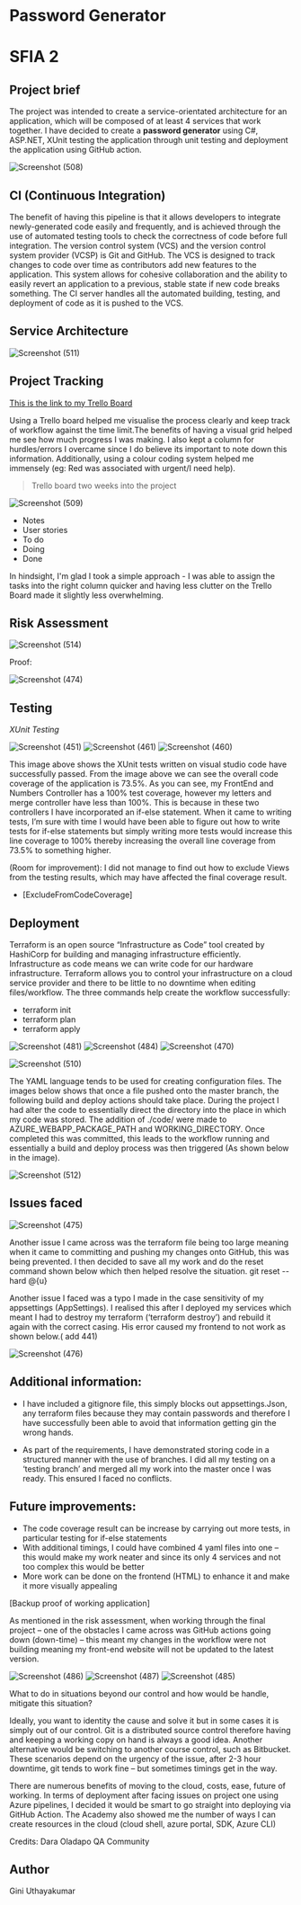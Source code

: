 # **Password Generator**
# SFIA 2

Project brief
---


The project was intended to create a service-orientated architecture for an application, which will be composed of at least 4 services that work together. I have decided to create a **password generator** using C#, ASP.NET, XUnit testing the application through unit testing and deployment the application using GitHub action.

![Screenshot (508)](https://user-images.githubusercontent.com/82108067/123120872-95209980-d43c-11eb-891a-d53ab2eababf.png)

CI (Continuous Integration)
---


The benefit of having this pipeline is that it allows developers to integrate newly-generated code easily and frequently, and is achieved through the use of automated testing tools to check the correctness of code before full integration. The version control system (VCS) and the version control system provider (VCSP) is Git and GitHub. The VCS is designed to track changes to code over time as contributors add new features to the application. This system allows for cohesive collaboration and the ability to easily revert an application to a previous, stable state if new code breaks something. The CI server handles all the automated building, testing, and deployment of code as it is pushed to the VCS.

Service Architecture
---


![Screenshot (511)](https://user-images.githubusercontent.com/82108067/123141788-aa072800-d450-11eb-9d90-a601f43bcde5.png)



**Project Tracking**
---


[This is the link to my Trello Board](https://trello.com/b/ioxDkTOo/qaproject)

Using a Trello board helped me visualise the process clearly and keep track of workflow against the time limit.The benefits of having a visual grid helped me see how much progress I was making. I also kept a column for hurdles/errors I overcame since I do believe its important to note down this information. Additionally, using a colour coding system helped me immensely (eg: Red was associated with urgent/I need help).

<!-- Blockquote -->
> Trello board two weeks into the project

![Screenshot (509)](https://user-images.githubusercontent.com/82108067/123125828-c56a3700-d440-11eb-971e-f1e8fa2e6827.png)

* Notes
* User stories
* To do
* Doing
* Done

In hindsight, I'm glad I took a simple approach - I was able to assign the tasks into the right column quicker and having less clutter on the Trello Board made it slightly less overwhelming. 



**Risk Assessment**
---

![Screenshot (514)](https://user-images.githubusercontent.com/82108067/123174074-77245a80-d477-11eb-8312-625747277ba5.png)

Proof:

![Screenshot (474)](https://user-images.githubusercontent.com/82108067/123139733-6f9c8b80-d44e-11eb-8200-3c2df512fff9.png)

**Testing**
---

*XUnit Testing*
 
![Screenshot (451)](https://user-images.githubusercontent.com/82108067/123105032-5afccb00-d42f-11eb-9f09-76c38bd071f1.png)
![Screenshot (461)](https://user-images.githubusercontent.com/82108067/123105042-5df7bb80-d42f-11eb-8d1c-c3315e000d34.png)
![Screenshot (460)](https://user-images.githubusercontent.com/82108067/123105049-605a1580-d42f-11eb-8480-ecb3f0c3e6eb.png)


This image above shows the XUnit tests written on visual studio code have successfully passed. From the image above we can see the overall code coverage of the application is 73.5%. As you can see, my FrontEnd and Numbers Controller has a 100% test coverage, however my letters and merge controller have less than 100%. This is because in these two controllers I have incorporated an if-else statement. When it came to writing tests, I’m sure with time I would have been able to figure out how to write tests for if-else statements but simply writing more tests would increase this line coverage to 100% thereby increasing the overall line coverage from 73.5% to something higher.

(Room for improvement): I did not manage to find out how to exclude Views from the testing results, which may have affected the final coverage result.
* [ExcludeFromCodeCoverage]

**Deployment**
---

Terraform is an open source “Infrastructure as Code” tool created by HashiCorp for building and managing infrastructure efficiently. Infrastructure as code means we can write code for our hardware infrastructure. Terraform allows you to control your infrastructure on a cloud service provider and there to be little to no downtime when editing files/workflow.
The three commands help create the workflow successfully:
-	terraform init
-	terraform plan
-	terraform apply



![Screenshot (481)](https://user-images.githubusercontent.com/82108067/123105517-c9418d80-d42f-11eb-9d20-caeb482d6286.png)
![Screenshot (484)](https://user-images.githubusercontent.com/82108067/123172677-5ce97d00-d475-11eb-8272-c0a1122d6d93.png)
![Screenshot (470)](https://user-images.githubusercontent.com/82108067/123140404-27ca3400-d44f-11eb-8582-e8b4168fcfb0.png)

![Screenshot (510)](https://user-images.githubusercontent.com/82108067/123140394-2567da00-d44f-11eb-9e5b-86b34220acb5.png)


The YAML language tends to be used for creating configuration files. The images below shows that once a file pushed onto the master branch, the following build and deploy actions should take place. During the project I had alter the code to essentially direct the directory into the place in which my code was stored. The addition of ./code/ were made to AZURE_WEBAPP_PACKAGE_PATH and WORKING_DIRECTORY. Once completed this was committed, this leads to the workflow running and essentially a build and deploy process was then triggered (As shown below in the image).

![Screenshot (512)](https://user-images.githubusercontent.com/82108067/123166616-84d4e280-d46d-11eb-8f63-9f2742bddc3e.png)






**Issues faced**
---

![Screenshot (475)](https://user-images.githubusercontent.com/82108067/123105231-8d0e2d00-d42f-11eb-8bab-9a747239668f.png)

Another issue I came across was the terraform file being too large meaning when it came to committing and pushing my changes onto GitHub, this was being prevented. I then decided to save all my work and do the reset command shown below which then helped resolve the situation.
git reset --hard @{u}

Another issue I faced was a typo I made in the case sensitivity of my appsettings (AppSettings). I realised this after I deployed my services which meant I had to destroy my terraform (‘terraform destroy’) and rebuild it again with the correct casing. His error caused my frontend to not work as shown below.( add 441)

![Screenshot (476)](https://user-images.githubusercontent.com/82108067/123139746-73301280-d44e-11eb-8bd3-f3d3a7017543.png)



**Additional information:**
---

<!-- UL -->
* I have included a gitignore file, this simply blocks out appsettings.Json, any terraform files because they may contain passwords and therefore I have successfully been able to avoid that information getting gin the wrong hands. 

* As part of the requirements, I have demonstrated storing code in a structured manner with the use of branches. I did all my testing on a ‘testing branch’ and merged all my work into the master once I was ready. This ensured I faced no conflicts.


**Future improvements:**
---

* The code coverage result can be increase by carrying out more tests, in particular testing for if-else statements
* With additional timings, I could have combined 4 yaml files into one – this would make my work neater and since its only 4 services and not too complex this would be better
* More work can be done on the frontend (HTML) to enhance it and make it more visually appealing

[Backup proof of working application]

As mentioned in the risk assessment, when working through the final project – one of the obstacles I came across was GitHub actions going down (down-time) – this meant my changes in the workflow were not building meaning my front-end website will not be updated to the latest version.

![Screenshot (486)](https://user-images.githubusercontent.com/82108067/123105359-a616de00-d42f-11eb-8a7b-719a6f12ec17.png)
![Screenshot (487)](https://user-images.githubusercontent.com/82108067/123105415-b464fa00-d42f-11eb-9125-f91b5e3593be.png)
![Screenshot (485)](https://user-images.githubusercontent.com/82108067/123105385-aca55580-d42f-11eb-94d1-c33ad91b09db.png)


What to do in situations beyond our control and how would be handle, mitigate this situation?

Ideally, you want to identity the cause and solve it but in some cases it is simply out of our control. Git is a distributed source control therefore having and keeping a working copy on hand is always a good idea. Another alternative would be switching to another course control, such as Bitbucket. These scenarios depend on the urgency of the issue, after 2-3 hour downtime, git tends to work fine – but sometimes timings get in the way.

There are numerous benefits of moving to the cloud, costs, ease, future of working. In terms of deployment after facing issues on project one using Azure pipelines, I decided it would be smart to go straight into deploying via GitHub Action. The Academy also showed me the number of ways I can create resources in the cloud (cloud shell, azure portal, SDK, Azure CLI)



Credits:
Dara Oladapo
QA Community 


Author
---

Gini Uthayakumar
